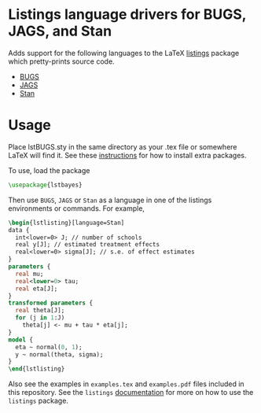 # Listings language drivers for BUGS, JAGS, and Stan

Adds support for the following languages to the LaTeX
[listings](http://www.ctan.org/tex-archive/macros/latex/contrib/listings/)
package which pretty-prints source code.

- [BUGS](http://www.openbugs.info/w/)
- [JAGS](http://mcmc-jags.sourceforge.net/)
- [Stan](http://code.google.com/p/stan/) 

# Usage

Place lstBUGS.sty in the same directory as your .tex file or somewhere LaTeX will find it.
See these [instructions](http://en.wikibooks.org/wiki/LaTeX/Packages/Installing_Extra_Packages) for how to install extra packages.

To use, load the package
```latex
\usepackage{lstbayes}
```
Then use `BUGS`, `JAGS` or `Stan` as a language in one of the listings environments or commands. For example,
```latex
\begin{lstlisting}[language=Stan]
data {
  int<lower=0> J; // number of schools 
  real y[J]; // estimated treatment effects
  real<lower=0> sigma[J]; // s.e. of effect estimates 
}
parameters {
  real mu; 
  real<lower=0> tau;
  real eta[J];
}
transformed parameters {
  real theta[J];
  for (j in 1:J)
    theta[j] <- mu + tau * eta[j];
}
model {
  eta ~ normal(0, 1);
  y ~ normal(theta, sigma);
}
\end{lstlisting}
```

Also see the examples in `examples.tex` and `examples.pdf` files included in this repository.
See the `listings` [documentation](https://www.ctan.org/tex-archive/macros/latex/contrib/listings/?la) for more on how to use the `listings` package.

